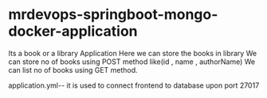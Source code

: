 ﻿# mrdevops-springboot-mongo-docker-application
Its a book or a library Application
  Here we can store the books in library
  We can store no of books using POST method like(id , name , authorName)
  We can list no of books using GET method.
  
  application.yml--
      it is used to connect frontend to database upon port 27017
